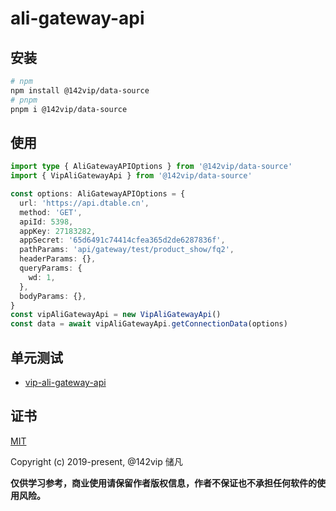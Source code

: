 # ali-gateway-api

## 安装

```bash
# npm
npm install @142vip/data-source
# pnpm
pnpm i @142vip/data-source
```

## 使用

```ts
import type { AliGatewayAPIOptions } from '@142vip/data-source'
import { VipAliGatewayApi } from '@142vip/data-source'

const options: AliGatewayAPIOptions = {
  url: 'https://api.dtable.cn',
  method: 'GET',
  apiId: 5398,
  appKey: 27183282,
  appSecret: '65d6491c74414cfea365d2de6287836f',
  pathParams: 'api/gateway/test/product_show/fq2',
  headerParams: {},
  queryParams: {
    wd: 1,
  },
  bodyParams: {},
}
const vipAliGatewayApi = new VipAliGatewayApi()
const data = await vipAliGatewayApi.getConnectionData(options)
```

## 单元测试

- [vip-ali-gateway-api](../../test/vip-ali-gateway-api.spec.ts)

## 证书

[MIT](https://opensource.org/license/MIT)

Copyright (c) 2019-present, @142vip 储凡

**仅供学习参考，商业使用请保留作者版权信息，作者不保证也不承担任何软件的使用风险。**
